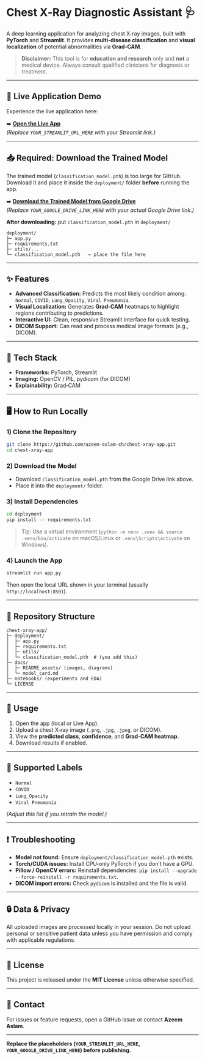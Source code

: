 # Chest X‑Ray Diagnostic Assistant 🩺

A deep learning application for analyzing chest X‑ray images, built with **PyTorch** and **Streamlit**. It provides **multi‑disease classification** and **visual localization** of potential abnormalities via **Grad‑CAM**.

> **Disclaimer:** This tool is for **education and research** only and **not** a medical device. Always consult qualified clinicians for diagnosis or treatment.

---

## 🚀 Live Application Demo
Experience the live application here:

➡️ **[Open the Live App](YOUR_STREAMLIT_URL_HERE)**  
*(Replace `YOUR_STREAMLIT_URL_HERE` with your Streamlit link.)*

---

## 📥 Required: Download the Trained Model
The trained model (`classification_model.pth`) is too large for GitHub. Download it and place it inside the `deployment/` folder **before** running the app.

➡️ **[Download the Trained Model from Google Drive](YOUR_GOOGLE_DRIVE_LINK_HERE)**  
*(Replace `YOUR_GOOGLE_DRIVE_LINK_HERE` with your actual Google Drive link.)*

**After downloading:** put `classification_model.pth` in `deployment/`

```
deployment/
├─ app.py
├─ requirements.txt
├─ utils/...
└─ classification_model.pth   ← place the file here
```

---

## ✨ Features
- **Advanced Classification:** Predicts the most likely condition among: `Normal`, `COVID`, `Lung_Opacity`, `Viral Pneumonia`.
- **Visual Localization:** Generates **Grad‑CAM** heatmaps to highlight regions contributing to predictions.
- **Interactive UI:** Clean, responsive Streamlit interface for quick testing.
- **DICOM Support:** Can read and process medical image formats (e.g., DICOM).

---

## 🧰 Tech Stack
- **Frameworks:** PyTorch, Streamlit
- **Imaging:** OpenCV / PIL, pydicom (for DICOM)
- **Explainability:** Grad‑CAM

---

## 🖥️ How to Run Locally

### 1) Clone the Repository
```bash
git clone https://github.com/azeem-aslam-ch/chest-xray-app.git
cd chest-xray-app
```

### 2) Download the Model
- Download `classification_model.pth` from the Google Drive link above.  
- Place it into the `deployment/` folder.

### 3) Install Dependencies
```bash
cd deployment
pip install -r requirements.txt
```

> Tip: Use a virtual environment (`python -m venv .venv && source .venv/bin/activate` on macOS/Linux or `.venv\Scripts\activate` on Windows).

### 4) Launch the App
```bash
streamlit run app.py
```

Then open the local URL shown in your terminal (usually `http://localhost:8501`).

---

## 📂 Repository Structure
```
chest-xray-app/
├─ deployment/
│  ├─ app.py
│  ├─ requirements.txt
│  ├─ utils/
│  └─ classification_model.pth  # (you add this)
├─ docs/
│  ├─ README_assets/ (images, diagrams)
│  └─ model_card.md
├─ notebooks/ (experiments and EDA)
└─ LICENSE
```

---

## 🧪 Usage
1. Open the app (local or Live App).  
2. Upload a chest X‑ray image (`.png`, `.jpg`, `.jpeg`, or DICOM).  
3. View the **predicted class**, **confidence**, and **Grad‑CAM heatmap**.  
4. Download results if enabled.

---

## 📝 Supported Labels
- `Normal`
- `COVID`
- `Lung_Opacity`
- `Viral Pneumonia`

*(Adjust this list if you retrain the model.)*

---

## ❗ Troubleshooting
- **Model not found:** Ensure `deployment/classification_model.pth` exists.  
- **Torch/CUDA issues:** Install CPU‑only PyTorch if you don’t have a GPU.  
- **Pillow / OpenCV errors:** Reinstall dependencies: `pip install --upgrade --force-reinstall -r requirements.txt`.  
- **DICOM import errors:** Check `pydicom` is installed and the file is valid.

---

## 🔒 Data & Privacy
All uploaded images are processed locally in your session. Do not upload personal or sensitive patient data unless you have permission and comply with applicable regulations.

---

## 📄 License
This project is released under the **MIT License** unless otherwise specified.

---

## 🙋 Contact
For issues or feature requests, open a GitHub issue or contact **Azeem Aslam**.

---

**Replace the placeholders (`YOUR_STREAMLIT_URL_HERE`, `YOUR_GOOGLE_DRIVE_LINK_HERE`) before publishing.**

